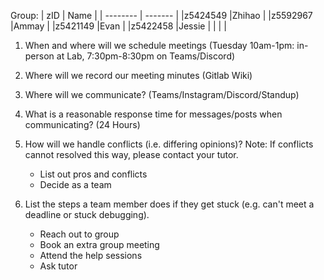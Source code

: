 Group:
| zID      | Name    |
| -------- | ------- |
|z5424549  |Zhihao   |
|z5592967  |Ammay    |
|z5421149  |Evan     |
|z5422458  |Jessie   |
|          |         |

1. When and where will we schedule meetings (Tuesday 10am-1pm: in-person at Lab, 7:30pm-8:30pm on Teams/Discord)

2. Where will we record our meeting minutes (Gitlab Wiki)

3. Where will we communicate? (Teams/Instagram/Discord/Standup)

4. What is a reasonable response time for messages/posts when communicating? (24 Hours)

5. How will we handle conflicts (i.e. differing opinions)? Note: If conflicts cannot resolved this way, please contact your tutor.
    - List out pros and conflicts
    - Decide as a team

6. List the steps a team member does if they get stuck (e.g. can't meet a deadline or stuck debugging).
    - Reach out to group
    - Book an extra group meeting
    - Attend the help sessions
    - Ask tutor